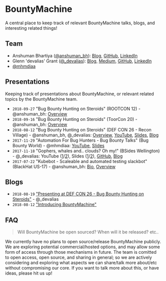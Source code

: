 # BountyMachine

A central place to keep track of relevant BountyMachine talks, blogs, and interesting related things!

## Team

* Anshuman Bhartiya ([@anshuman_bh](https://twitter.com/anshuman_bh)): [Blog](https://www.anshumanbhartiya.com/), [GitHub](https://github.com/anshumanbh), [LinkedIn](https://www.linkedin.com/in/anshumanbhartiya/)
* Glenn 'devalias' Grant ([@_devalias](https://twitter.com/_devalias)): [Blog](https://www.devalias.net/), [Medium](https://medium.com/@devalias), [GitHub](https://github.com/0xdevalias), [LinkedIn](https://www.linkedin.com/in/glenn-devalias-grant/)
* [@mhmdiaa](https://twitter.com/mhmdiaa)

## Presentations

Keeping track of presentations about BountyMachine, or relevant related topics by the BountyMachine team.

* `2018-09-27` "Bug Bounty Hunting on Steroids" (ROOTCON 12) - @anshuman_bh: [Overview](https://www.rootcon.org/xml/events/rc12/talks#bug_bounty_hunting_on_steroids)
* `2018-09-16` "Bug Bounty Hunting on Steroids" (ToorCon 20) - @anshuman_bh: [Overview](https://frab.toorcon.net/en/toorcon20/public/events/108)
* `2018-08-12` "Bug Bounty Hunting on Steroids" (DEF CON 26 - Recon Village) - @anshuman_bh, @_devalias: [Overview](http://reconvillage.org/talks-2018/#bug-bounty-hunting-on-steroids---anshuman-bhartiya-and-glenn-devalias-grant), [YouTube](https://www.youtube.com/watch?v=7WYjSDZxFYc), [Slides](https://speakerdeck.com/bountymachine/bug-bounty-hunting-on-steroids), [Blog](https://medium.com/@bountymachine/introducing-bountymachine-234cad93b5d2)
* `2017-11-29` "Automation For Bug Hunters - Bug Bounty Talks" (Bug Bounty World) - @mhmdiaa: [YouTube](https://www.youtube.com/watch?v=3Q-QyGlc_Xk), [Slides](https://speakerdeck.com/mhmdiaa/automation-for-bug-hunters)
* `2017-11-18` "Gophers, whales and.. clouds? Oh my!" (BSides Wellington) - @_devalias: YouTube ([1](https://www.youtube.com/watch?v=Y2W-Kw24Zpg)/[2](https://www.youtube.com/watch?v=adWzygDdQLw)), Slides ([1](https://speakerdeck.com/0xdevalias/gophers-whales-and-dot-clouds-oh-my)/[2](https://www.slideshare.net/GlenndevaliasGrant/gophers-whales-and-clouds-oh-my)), [GitHub](https://github.com/0xdevalias/gopherblazer), [Blog](https://medium.com/@devalias/presenting-all-the-things-bsides-wellington-csides-canberra-sectalks-canberra-ff3bfec6b79a)
* `2017-07-22` "Kubebot - Scaleable and automated testing slackbot" (BlackHat US-17) - @anshuman_bh: [Bio](https://www.blackhat.com/us-17/presenters/Anshuman-Bhartiya.html), [Overview](https://www.blackhat.com/us-17/arsenal.html#kubebot-scaleable-and-automated-testing-slackbot-with-the-backend-running-on-kubernetes)

## Blogs

* `2018-08-19` ["Presenting at DEF CON 26 - Bug Bounty Hunting on Steroids"](https://medium.com/@devalias/presenting-at-def-con-26-bug-bounty-hunting-on-steroids-df3273c2853a) - @_devalias
* `2018-08-12` ["Introducing BountyMachine"](https://medium.com/@bountymachine/introducing-bountymachine-234cad93b5d2)

## FAQ

> Will BountyMachine be open sourced? When will it be released? etc..

We currently have no plans to open source/release BountyMachine publicly. We are exploring potential commercial/hosted options, and may allow some form of access through those mechanisms in future. The team is comitted to open access, open source, and sharing in general; so we are actively considering and exploring what aspects we can share/talk more about/etc without compromising our core. If you want to talk more about this, or have ideas, please hit us up!
